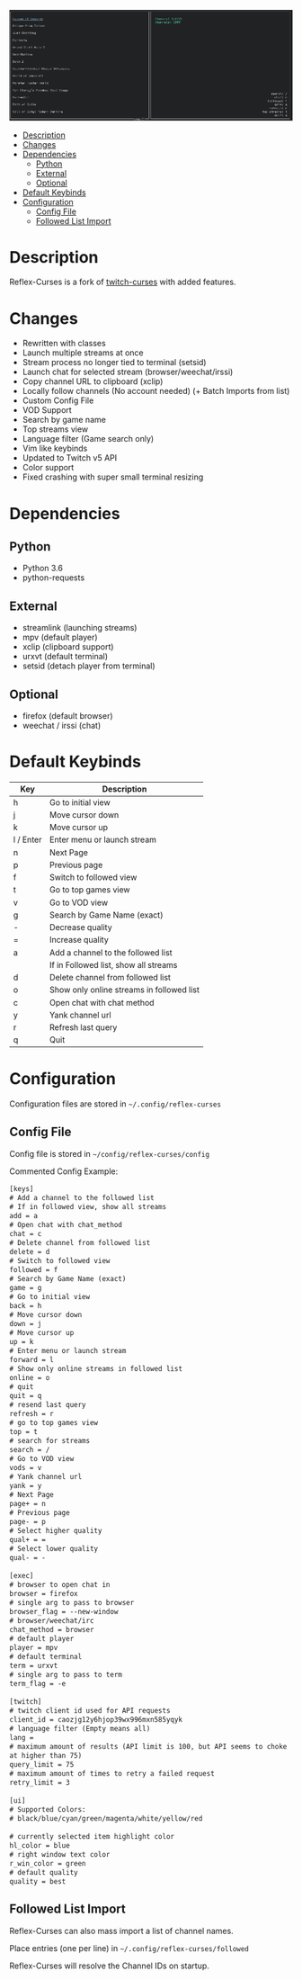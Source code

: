 <p align="center">
  <img src="/reflex.png" title="reflex-curses"/>
</p>

- [Description](#orgb8169a5)
- [Changes](#org1bc8f9b)
- [Dependencies](#orgf44b078)
  - [Python](#org88c3222)
  - [External](#orgdad08ea)
  - [Optional](#org21b258a)
- [Default Keybinds](#org348d4f4)
- [Configuration](#orgab3d14f)
  - [Config File](#org687f105)
  - [Followed List Import](#org6d89dec)



<a id="orgb8169a5"></a>

# Description

Reflex-Curses is a fork of [twitch-curses](https://gitlab.com/corbie/twitch-curses) with added features.


<a id="org1bc8f9b"></a>

# Changes

-   Rewritten with classes
-   Launch multiple streams at once
-   Stream process no longer tied to terminal (setsid)
-   Launch chat for selected stream (browser/weechat/irssi)
-   Copy channel URL to clipboard (xclip)
-   Locally follow channels (No account needed) (+ Batch Imports from list)
-   Custom Config File
-   VOD Support
-   Search by game name
-   Top streams view
-   Language filter (Game search only)
-   Vim like keybinds
-   Updated to Twitch v5 API
-   Color support
-   Fixed crashing with super small terminal resizing


<a id="orgf44b078"></a>

# Dependencies


<a id="org88c3222"></a>

## Python

-   Python 3.6
-   python-requests


<a id="orgdad08ea"></a>

## External

-   streamlink (launching streams)
-   mpv (default player)
-   xclip (clipboard support)
-   urxvt (default terminal)
-   setsid (detach player from terminal)


<a id="org21b258a"></a>

## Optional

-   firefox (default browser)
-   weechat / irssi (chat)


<a id="org348d4f4"></a>

# Default Keybinds

| Key       | Description                               |
|--------- |----------------------------------------- |
| h         | Go to initial view                        |
| j         | Move cursor down                          |
| k         | Move cursor up                            |
| l / Enter | Enter menu or launch stream               |
| n         | Next Page                                 |
| p         | Previous page                             |
| f         | Switch to followed view                   |
| t         | Go to top games view                      |
| v         | Go to VOD view                            |
| g         | Search by Game Name (exact)               |
| -         | Decrease quality                          |
| =         | Increase quality                          |
| a         | Add a channel to the followed list        |
|           | If in Followed list, show all streams     |
| d         | Delete channel from followed list         |
| o         | Show only online streams in followed list |
| c         | Open chat with chat method                |
| y         | Yank channel url                          |
| r         | Refresh last query                        |
| q         | Quit                                      |


<a id="orgab3d14f"></a>

# Configuration

Configuration files are stored in ```~/.config/reflex-curses```


<a id="org687f105"></a>

## Config File

Config file is stored in ```~/config/reflex-curses/config```

Commented Config Example:

```
[keys]
# Add a channel to the followed list
# If in followed view, show all streams
add = a
# Open chat with chat_method
chat = c
# Delete channel from followed list
delete = d
# Switch to followed view
followed = f
# Search by Game Name (exact)
game = g
# Go to initial view
back = h
# Move cursor down
down = j
# Move cursor up
up = k
# Enter menu or launch stream
forward = l
# Show only online streams in followed list
online = o
# quit
quit = q
# resend last query
refresh = r
# go to top games view
top = t
# search for streams
search = /
# Go to VOD view
vods = v
# Yank channel url
yank = y
# Next Page
page+ = n
# Previous page
page- = p
# Select higher quality
qual+ = =
# Select lower quality
qual- = -

[exec]
# browser to open chat in
browser = firefox
# single arg to pass to browser
browser_flag = --new-window
# browser/weechat/irc
chat_method = browser
# default player
player = mpv
# default terminal
term = urxvt
# single arg to pass to term
term_flag = -e

[twitch]
# twitch client id used for API requests
client_id = caozjg12y6hjop39wx996mxn585yqyk
# language filter (Empty means all)
lang =
# maximum amount of results (API limit is 100, but API seems to choke at higher than 75)
query_limit = 75
# maximum amount of times to retry a failed request
retry_limit = 3

[ui]
# Supported Colors:
# black/blue/cyan/green/magenta/white/yellow/red

# currently selected item highlight color
hl_color = blue
# right window text color
r_win_color = green
# default quality
quality = best
```


<a id="org6d89dec"></a>

## Followed List Import

Reflex-Curses can also mass import a list of channel names.

Place entries (one per line) in ```~/.config/reflex-curses/followed```

Reflex-Curses will resolve the Channel IDs on startup.
